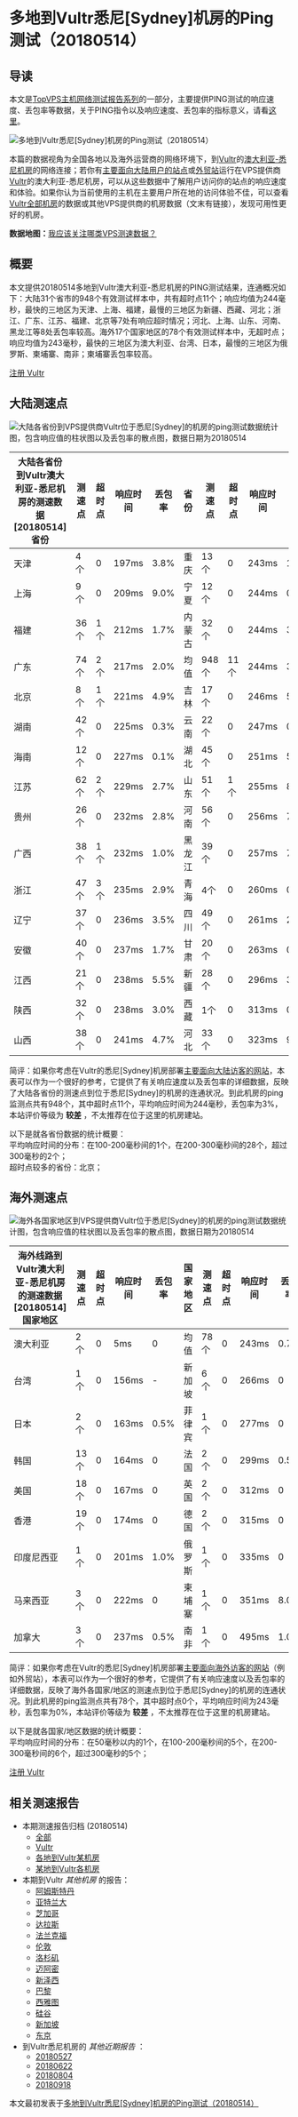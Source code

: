 #  多地到Vultr悉尼[Sydney]机房的Ping测试（20180514） 

## 导读

本文是[TopVPS主机网络测试报告系列](https://vps123.top/pingtest)的一部分，主要提供PING测试的响应速度、丢包率等数据，关于PING指令以及响应速度、丢包率的指标意义，请看[这里](https://vps123.top/what-is-ping.html)。

![多地到Vultr悉尼\[Sydney\]机房的Ping测试（20180514）](/images/thumbnails/to_vultr_Sydney.png)

本篇的数据视角为全国各地以及海外运营商的网络环境下，到[Vultr](https://vps123.top/go/vultr)的[澳大利亚-悉尼机房](https://vps123.top/vultr-facilities.html#sydney)的网络连接；若你有[主要面向大陆用户的站点](https://vps123.top/website-for-mainland-users.html)或[外贸站](https://vps123.top/website-for-internation-trade.html)运行在VPS提供商[Vultr](https://vps123.top/go/vultr)的澳大利亚-悉尼机房，可以从这些数据中了解用户访问你的站点的响应速度和体验。如果你认为当前使用的主机在主要用户所在地的访问体验不佳，可以查看[Vultr全部机房](/vultr/isp/china/20180514-vultr-isp-china.md)的数据或其他VPS提供商的机房数据（文末有链接），发现可用性更好的机房。

**数据地图：**[我应该关注哪类VPS测速数据？](https://vps123.top/find-pingtest-data-you-need.html)

## 概要

本文提供20180514多地到Vultr澳大利亚-悉尼机房的PING测试结果，连通概况如下：大陆31个省市的948个有效测试样本中，共有超时点11个；响应均值为244毫秒，最快的三地区为天津、上海、福建，最慢的三地区为新疆、西藏、河北；浙江、广东、江苏、福建、北京等7处有响应超时情况；河北、上海、山东、河南、黑龙江等8处丢包率较高。海外17个国家地区的78个有效测试样本中，无超时点；响应均值为243毫秒，最快的三地区为澳大利亚、台湾、日本，最慢的三地区为俄罗斯、柬埔寨、南非；柬埔寨丢包率较高。

[注册 Vultr](https://vps123.top/go/vultr/_btn1)

## 大陆测速点

![大陆各省份到VPS提供商Vultr位于悉尼\[Sydney\]的机房的ping测试数据统计图，包含响应值的柱状图以及丢包率的散点图，数据日期为20180514](/images/pingtests/vultr_20180514/plot_idc_vultr_australia-sydney_20180514_mainland.png)

大陆各省份到Vultr澳大利亚-悉尼机房的测速数据 [20180514] 省份 | 测速点 | 超时点 | 响应时间 | 丢包率 | 省份 | 测速点 | 超时点 | 响应时间 | 丢包率  
---|---|---|---|---|---|---|---|---|---  
天津 | 4个 | 0 | 197ms | 3.8% | 重庆 | 13个 | 0 | 243ms | 1.7%  
上海 | 9个 | 0 | 209ms | 9.0% | 宁夏 | 12个 | 0 | 244ms | 0.1%  
福建 | 36个 | 1个 | 212ms | 1.7% | 内蒙古 | 32个 | 0 | 244ms | 3.8%  
广东 | 74个 | 2个 | 217ms | 2.0% | 均值 | 948个 | 11个 | 244ms | 3.8%  
北京 | 8个 | 1个 | 221ms | 4.9% | 吉林 | 17个 | 0 | 246ms | 5.5%  
湖南 | 42个 | 0 | 225ms | 0.3% | 云南 | 22个 | 0 | 247ms | 0.5%  
海南 | 12个 | 0 | 227ms | 0.1% | 湖北 | 45个 | 0 | 251ms | 5.5%  
江苏 | 62个 | 2个 | 229ms | 2.7% | 山东 | 51个 | 1个 | 255ms | 8.6%  
贵州 | 26个 | 0 | 232ms | 2.8% | 河南 | 56个 | 0 | 256ms | 7.9%  
广西 | 38个 | 1个 | 232ms | 1.0% | 黑龙江 | 39个 | 0 | 257ms | 7.3%  
浙江 | 47个 | 3个 | 235ms | 2.9% | 青海 | 4个 | 0 | 260ms | 0.8%  
辽宁 | 37个 | 0 | 236ms | 3.5% | 四川 | 49个 | 0 | 261ms | 2.4%  
安徽 | 40个 | 0 | 237ms | 1.7% | 甘肃 | 20个 | 0 | 263ms | 0.8%  
江西 | 21个 | 0 | 238ms | 5.5% | 新疆 | 28个 | 0 | 296ms | 3.1%  
陕西 | 32个 | 0 | 238ms | 3.0% | 西藏 | 1个 | 0 | 313ms | 0  
山西 | 38个 | 0 | 241ms | 4.7% | 河北 | 33个 | 0 | 323ms | 9.8%  
  
简评：如果你考虑在Vultr的悉尼[Sydney]机房部署[主要面向大陆访客的网站](website-for-mainland-users.html)，本表可以作为一个很好的参考，它提供了有关响应速度以及丢包率的详细数据，反映了大陆各省份的测速点到位于悉尼[Sydney]的机房的连通状况。到此机房的ping监测点共有948个，其中超时点11个，平均响应时间为244毫秒，丢包率为3%，本站评价等级为 **较差** ，不太推荐在位于这里的机房建站。

以下是就各省份数据的统计概要：  
平均响应时间的分布：在100-200毫秒间的1个，在200-300毫秒间的28个，超过300毫秒的2个；  
超时点较多的省份：北京；

## 海外测速点

![海外各国家地区到VPS提供商Vultr位于悉尼\[Sydney\]的机房的ping测试数据统计图，包含响应值的柱状图以及丢包率的散点图，数据日期为20180514](/images/pingtests/vultr_20180514/plot_idc_vultr_australia-sydney_20180514_overseas.png)

海外线路到Vultr澳大利亚-悉尼机房的测速数据 [20180514] 国家地区 | 测速点 | 超时点 | 响应时间 | 丢包率 | 国家地区 | 测速点 | 超时点 | 响应时间 | 丢包率  
---|---|---|---|---|---|---|---|---|---  
澳大利亚 | 2个 | 0 | 5ms | 0 | 均值 | 78个 | 0 | 243ms | 0.7%  
台湾 | 1个 | 0 | 156ms | - | 新加坡 | 6个 | 0 | 266ms | 0  
日本 | 2个 | 0 | 163ms | 0.5% | 菲律宾 | 1个 | 0 | 277ms | 0  
韩国 | 13个 | 0 | 164ms | 0 | 法国 | 2个 | 0 | 299ms | 0.5%  
美国 | 18个 | 0 | 167ms | 0 | 英国 | 2个 | 0 | 312ms | 0  
香港 | 19个 | 0 | 174ms | 0 | 德国 | 2个 | 0 | 315ms | 0  
印度尼西亚 | 1个 | 0 | 201ms | 1.0% | 俄罗斯 | 1个 | 0 | 335ms | 0  
马来西亚 | 3个 | 0 | 222ms | 0 | 柬埔寨 | 1个 | 0 | 351ms | 8.0%  
加拿大 | 3个 | 0 | 237ms | 0.5% | 南非 | 1个 | 0 | 495ms | 1.0%  
  
简评：如果你考虑在Vultr的悉尼[Sydney]机房部署[主要面向海外访客的网站](https://vps123.top/website-for-internation-trade.html)（例如外贸站），本表可以作为一个很好的参考，它提供了有关响应速度以及丢包率的详细数据，反映了海外各国家/地区的测速点到位于悉尼[Sydney]的机房的连通状况。到此机房的ping监测点共有78个，其中超时点0个，平均响应时间为243毫秒，丢包率为0%，本站评价等级为 **较差** ，不太推荐在位于这里的机房建站。

以下是就各国家/地区数据的统计概要：  
平均响应时间的分布：在50毫秒以内的1个，在100-200毫秒间的5个，在200-300毫秒间的6个，超过300毫秒的5个；

[注册 Vultr](https://vps123.top/go/vultr/_btn2)

## 相关测速报告

  * 本期测速报告归档 (20180514) 
    * [全部](https://vps123.top/pingtests/20180514 "本期各VPS提供商全部测速报告")
    * [Vultr](https://vps123.top/pingtests/idc-vultr/20180514 "本期Vultr的全部测速报告")
    * [各地到Vultr某机房](https://vps123.top/pingtests/idc-vultr/isp-global/20180514 "以Vultr某机房为关注对象的视角，横向比较大陆各省份、海外各国家地区")
    * [某地到Vultr各机房](https://vps123.top/pingtests/idc-vultr/facility-all/20180514 "以大陆某省份为关注对象的视角，横向比较Vultr各机房")
  * 本期到Vultr _其他机房_ 的报告： 
    * [阿姆斯特丹](/vultr/idc/amsterdam/20180514-vultr-idc-amsterdam.md "多地到Vultr阿姆斯特丹机房的Ping测试 20180514")
    * [亚特兰大](/vultr/idc/atlanta/20180514-vultr-idc-atlanta.md "多地到Vultr亚特兰大机房的Ping测试 20180514")
    * [芝加哥](/vultr/idc/chicago/20180514-vultr-idc-chicago.md "多地到Vultr芝加哥机房的Ping测试 20180514")
    * [达拉斯](/vultr/idc/dallas/20180514-vultr-idc-dallas.md "多地到Vultr达拉斯机房的Ping测试 20180514")
    * [法兰克福](/vultr/idc/frankfurt/20180514-vultr-idc-frankfurt.md "多地到Vultr法兰克福机房的Ping测试 20180514")
    * [伦敦](/vultr/idc/london/20180514-vultr-idc-london.md "多地到Vultr伦敦机房的Ping测试 20180514")
    * [洛杉矶](/vultr/idc/losangeles/20180514-vultr-idc-losangeles.md "多地到Vultr洛杉矶机房的Ping测试 20180514")
    * [迈阿密](/vultr/idc/miami/20180514-vultr-idc-miami.md "多地到Vultr迈阿密机房的Ping测试 20180514")
    * [新泽西](/vultr/idc/newjersey/20180514-vultr-idc-newjersey.md "多地到Vultr新泽西机房的Ping测试 20180514")
    * [巴黎](/vultr/idc/paris/20180514-vultr-idc-paris.md "多地到Vultr巴黎机房的Ping测试 20180514")
    * [西雅图](/vultr/idc/seattle/20180514-vultr-idc-seattle.md "多地到Vultr西雅图机房的Ping测试 20180514")
    * [硅谷](/vultr/idc/siliconvalley/20180514-vultr-idc-siliconvalley.md "多地到Vultr硅谷机房的Ping测试 20180514")
    * [新加坡](/vultr/idc/singapore/20180514-vultr-idc-singapore.md "多地到Vultr新加坡机房的Ping测试 20180514")
    * [东京](/vultr/idc/tokyo/20180514-vultr-idc-tokyo.md "多地到Vultr东京机房的Ping测试 20180514")
  * 到Vultr悉尼机房的 _其他近期报告_ ： 
    * [20180527](/vultr/idc/sydney/20180527-vultr-idc-sydney.md "多地到Vultr悉尼机房的Ping测试 20180527")
    * [20180622](/vultr/idc/sydney/20180622-vultr-idc-sydney.md "多地到Vultr悉尼机房的Ping测试 20180622")
    * [20180804](/vultr/idc/sydney/20180804-vultr-idc-sydney.md "多地到Vultr悉尼机房的Ping测试 20180804")
    * [20180918](/vultr/idc/sydney/20180918-vultr-idc-sydney.md "多地到Vultr悉尼机房的Ping测试 20180918")



本文最初发表于[多地到Vultr悉尼[Sydney]机房的Ping测试（20180514）](https://vps123.top/pingtest/20180514-vultr-idc-sydney.html)
